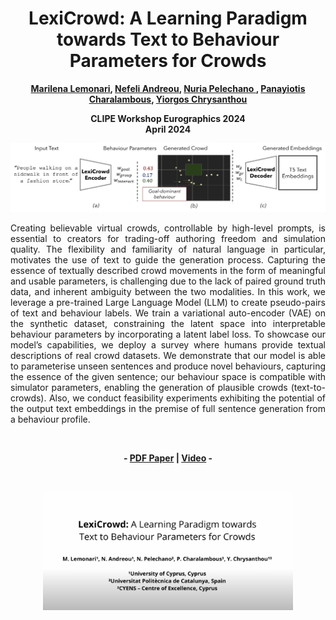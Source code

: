 <div align="center">
<h1>LexiCrowd: A Learning Paradigm towards Text to Behaviour Parameters for Crowds</h1>
<strong><a href="https://marilenalemonari.github.io/" target="_blank">Marilena Lemonari</a>, <a href="https://nefeliandreou.github.io/" target="_blank">Nefeli Andreou</a>, <a href="https://www.cs.upc.edu/~npelechano/" target="_blank">Nuria Pelechano </a>, <a href="https://totis77.github.io/" target="_blank">Panayiotis Charalambous</a>, <a href="http://www.cs.ucy.ac.cy/~yiorgos/" target="_blank">Yiorgos Chrysanthou</a>

CLIPE Workshop Eurographics 2024</br>
April 2024</strong>
</div>

![Demo Image](https://github.com/MarilenaLemonari/LexiCrowd/blob/main/Misc/teaser.png)

<p align="justify">
Creating believable virtual crowds, controllable by high-level prompts, is essential to creators for trading-off authoring freedom and simulation quality. The flexibility and familiarity of natural language in particular, motivates the use of text to guide the generation process. Capturing the essence of textually described crowd movements in the form of meaningful and usable parameters, is challenging due to the lack of paired ground truth data, and inherent ambiguity between the two modalities. In this work, we leverage a pre-trained Large Language Model (LLM) to create pseudo-pairs of text and behaviour labels. We train a variational auto-encoder (VAE) on the synthetic dataset, constraining the latent space into interpretable behaviour parameters by incorporating a latent label loss. To showcase our model’s capabilities, we deploy a survey where humans provide textual descriptions of real crowd datasets. We demonstrate that our model is able to parameterise unseen sentences
and produce novel behaviours, capturing the essence of the given sentence; our behaviour space is compatible with simulator parameters, enabling the generation of plausible crowds (text-to-crowds). Also, we conduct feasibility experiments exhibiting the potential of the output text embeddings in the premise of full sentence generation from a behaviour profile.
</p>

<br>

<p align="center"><strong>
	- <a href="https://github.com/MarilenaLemonari/LexiCrowd/blob/main/Misc/CLIPWEG24_paper_4_final.pdf" target="_blank">PDF Paper</a> | <a href="https://youtu.be/xSbMqwq0Mp8" target="_blank">Video</a> -
</strong>
</p>

<br>

<p align="center" dir="auto">
	<a href="https://youtu.be/xSbMqwq0Mp8" rel="nofollow">
		<img align="center" width="400px" src="https://github.com/MarilenaLemonari/LexiCrowd/blob/main/Misc/thumbnail.png"/>
	</a>
</p>
